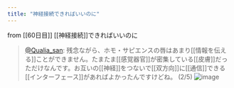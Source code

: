 ```yaml
---
title: "神経接続できればいいのに"
---
```


from [[60日目]]
[[神経接続]]できればいいのに
> [@Qualia_san](https://twitter.com/Qualia_san/status/1607049206187065345?s=20&t=dKejovwB98iPxnv-Z1wAYQ): 残念ながら、ホモ・サピエンスの唇はあまり[[情報を伝える]]ことができません。たまたま[[感覚器官]]が密集している[[皮膚]]だっただけなんです。お互いの[[神経]]をつないで[[双方向]]に[[通信]]できる[[インターフェース]]があればよかったんですけどね。 (2/5)
> ![image](https://pbs.twimg.com/media/Fk1hoTgaMAETevZ.png)

